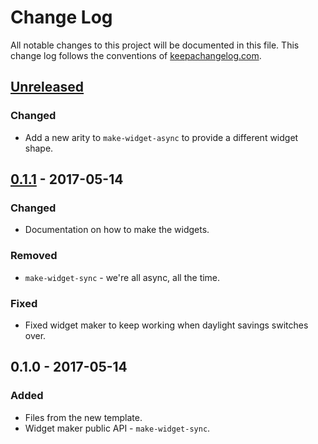 # Change Log
All notable changes to this project will be documented in this file. This change log follows the conventions of [keepachangelog.com](http://keepachangelog.com/).

## [Unreleased]
### Changed
- Add a new arity to `make-widget-async` to provide a different widget shape.

## [0.1.1] - 2017-05-14
### Changed
- Documentation on how to make the widgets.

### Removed
- `make-widget-sync` - we're all async, all the time.

### Fixed
- Fixed widget maker to keep working when daylight savings switches over.

## 0.1.0 - 2017-05-14
### Added
- Files from the new template.
- Widget maker public API - `make-widget-sync`.

[Unreleased]: https://github.com/your-name/interpreter/compare/0.1.1...HEAD
[0.1.1]: https://github.com/your-name/interpreter/compare/0.1.0...0.1.1
